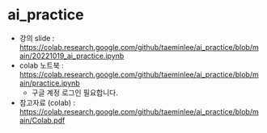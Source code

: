 # ai_practice

- 강의 slide : https://colab.research.google.com/github/taeminlee/ai_practice/blob/main/20221019_ai_practice.ipynb
- colab 노트북 : https://colab.research.google.com/github/taeminlee/ai_practice/blob/main/practice.ipynb
  - 구글 계정 로그인 필요합니다.
- 참고자료 (colab) : https://colab.research.google.com/github/taeminlee/ai_practice/blob/main/Colab.pdf
